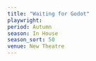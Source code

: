 ```yaml
---
title: "Waiting for Godot"
playwright:
period: Autumn
season: In House
season_sort: 50
venue: New Theatre
---
```

